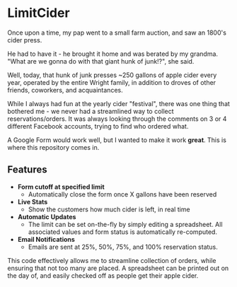 # **LimitCider**  
Once  upon a time, my pap went to a small farm auction, and saw an 1800's cider press.  
  
He had to have it - he brought it home and was berated by my grandma. "What are we gonna do with that giant hunk of junk!?", she said.  
  
Well, today, that hunk of junk presses ~250 gallons of apple cider every year, operated by the entire Wright family, in addition to droves of other friends, coworkers, and acquaintances.  

While I always had fun at the yearly cider "festival", there was one thing that bothered me - we never had a streamlined way to collect reservations/orders. It was always looking through the comments on 3 or 4 different Facebook accounts, trying to find who ordered what.  
  
A Google Form would work well, but I wanted to make it work **great**. This is where this repository comes in.  
  
## **Features**  
- **Form cutoff at specified limit**  
    - Automatically close the form once X gallons have been reserved  
- **Live Stats**
    - Show the customers how much cider is left, in real time  
- **Automatic Updates**  
    - The limit can be set on-the-fly by simply editing a spreadsheet. All associated values and form status is automatically re-computed.  
- **Email Notifications**  
    - Emails are sent at 25%, 50%, 75%, and 100% reservation status.  
  
This code effectively allows me to streamline collection of orders, while ensuring that not too many are placed. A spreadsheet can be printed out on the day of, and easily checked off as people get their apple cider.  
